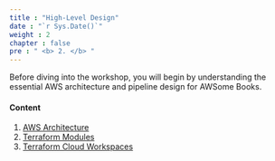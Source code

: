```yaml
---
title : "High-Level Design"
date : "`r Sys.Date()`"
weight : 2
chapter : false
pre : " <b> 2. </b> "
---
```


Before diving into the workshop, you will begin by understanding the essential AWS architecture and pipeline design for AWSome Books.

<!-- {{% notice note %}}
If you missed it, please read [1. Introduction](../1-introduction/) to learn about how crucial it is of developing AnimeHub infrastructure with AWS and Terraform before progressing.
{{% /notice %}} -->

#### Content

1. [AWS Architecture](1-aws-architecture)
2. [Terraform Modules](2-terraform-modules)
3. [Terraform Cloud Workspaces](3-terraform-cloud-workspaces)
<!-- need to remove parenthesis for path in Hugo 0.88.1 for Windows-->

